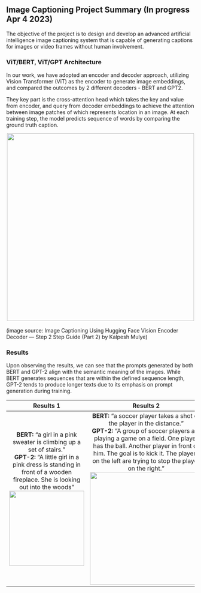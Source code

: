 ## Image Captioning Project Summary (In progress Apr 4 2023)

The objective of the project is to design and develop an advanced artificial intelligence image captioning system that is capable of generating captions for images or video frames without human involvement. 

### ViT/BERT, ViT/GPT Architecture
In our work, we have adopted an encoder and decoder approach, utilizing Vision Transformer (ViT) as the encoder to generate image embeddings, and compared the outcomes by 2 different decoders - BERT and GPT2.

They key part is the cross-attention head which takes the key and value from encoder, and query from decoder embeddings to achieve the attention between image patches of which represents location in an image.  At each training step, the model predicts sequence of words by comparing the ground truth caption.

<center><img src="https://user-images.githubusercontent.com/21034990/233729022-02234e05-7b5b-4058-916a-a673d947252c.png" width=500></center><br>
(image source: Image Captioning Using Hugging Face Vision Encoder Decoder — Step 2 Step Guide (Part 2) by Kalpesh Mulye)

### Results
Upon observing the results, we can see that the prompts generated by both BERT and GPT-2 align with the semantic meaning of the images. While BERT generates sequences that are within the defined sequence length, GPT-2 tends to produce longer texts due to its emphasis on prompt generation during training.

|   Results 1   |   Results 2   |   Results 3   |
|:-------------:|:-------------:|:-------------:|
| <b>BERT:</b> “a girl in a pink sweater is climbing up a set of stairs.” <br> <b>GPT-2:</b> “A little girl in a pink dress is standing in front of a wooden fireplace. She is looking out into the woods”<br> <img src="https://user-images.githubusercontent.com/21034990/229956708-3a933620-165d-4b10-b7eb-3dd0e6558cd1.png" width=200><br> | <b>BERT:</b> “a soccer player takes a shot of the player in the distance.”<br> <b>GPT-2:</b> “A group of soccer players are playing a game on a field. One player has the ball. Another player in front of him. The goal is to kick it. The players on the left are trying to stop the player on the right.”<br> <img src="https://user-images.githubusercontent.com/21034990/229957502-7beae146-26ba-4a28-bd0d-ed2bd0c649f5.png" width=300><br>|<b>BERT:</b> “a soccer game is being played in progress.”<br> <b>GPT-2:</b> “A soccer player in a red uniform is chasing after a ball. The player in white is trying to catch it”<br> <img src="https://user-images.githubusercontent.com/21034990/229957524-caba113f-df57-4648-84bf-f0f2fe943003.png" width=300><br> |
